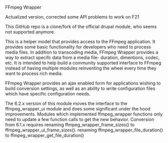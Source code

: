 FFmpeg Wrapper

Actualized version, corrected some API problems to work on F21

This GitHub repo is a clone/fork of the official drupal module, who seems not supported anymore.

This is a helper model that provides access to the FFmpeg application. It provides some basic functionality for developers who need to process media files. In addition to transcoding media, FFmpeg Wrapper provides a way to extract specifc data from a media file- duration, dimentions, codec, etc. It is intended to help build a community supported interface to FFmpeg instead of having multiple modules reinventing the wheel every time they want to process rich media.

FFmpeg Wrapper provides an ajax enabled form for applications wishing to build conversion settings, as well as an ability to write configuration files which have specific configuration needs.

The 6.2.x version of this module moves the interface to the ffmpeg_wrapper_ui module and does some significant under the hood improvements. Modules which implemented ffmpeg_wrapper functions only need to update a few function calls to get the new behavior. Conversion from 6.1.x requires
renaming ffmpeg_wrapper_frame_sizes() to ffmpeg_wrapper_ui_frame_sizes().
renaming ffmpeg_wrapper_file_duration() to ffmpeg_wrapper_get_file_duration()


